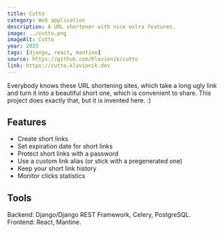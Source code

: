 ```yaml
---
title: Cutto
category: Web application
description: A URL shortener with nice extra features.
image: ../cutto.png
imageAlt: Cutto
year: 2023
tags: [django, react, mantine]
source: https://github.com/Klavionik/cutto
link: https://cutto.klavionik.dev
---
```


Everybody knows these URL shortening sites, which take a long ugly link and turn it 
into a beautiful short one, which is convenient to share. This project does exactly that, 
but it is invented here. :)

## Features

- Create short links
- Set expiration date for short links
- Protect short links with a password
- Use a custom link alias (or stick with a pregenerated one)
- Keep your short link history
- Monitor clicks statistics

## Tools

Backend: Django/Django REST Framework, Celery, PostgreSQL.  
Frontend: React, Mantine.
